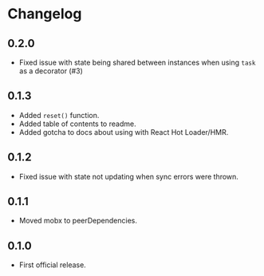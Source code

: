# Changelog

## 0.2.0

* Fixed issue with state being shared between instances when using `task` as a decorator (#3)

## 0.1.3

* Added `reset()` function.
* Added table of contents to readme.
* Added gotcha to docs about using with React Hot Loader/HMR.

## 0.1.2

* Fixed issue with state not updating when sync errors were thrown.

## 0.1.1

* Moved mobx to peerDependencies.

## 0.1.0

* First official release.
